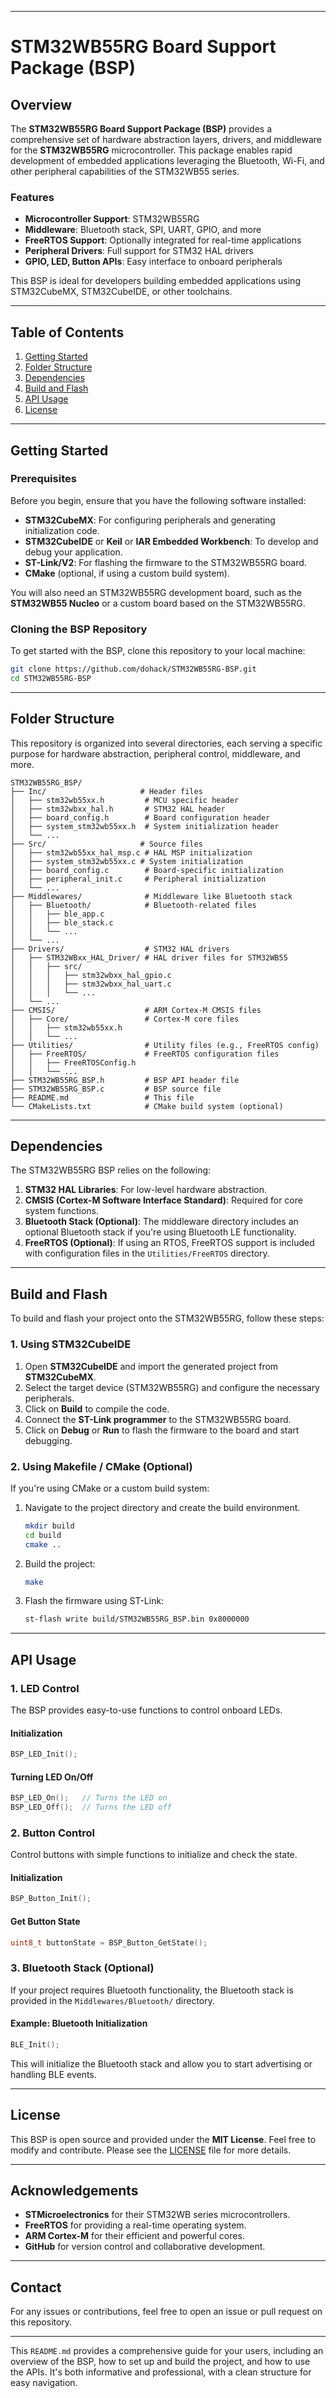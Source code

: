 
---

# STM32WB55RG Board Support Package (BSP)

## Overview

The **STM32WB55RG Board Support Package (BSP)** provides a comprehensive set of hardware abstraction layers, drivers, and middleware for the **STM32WB55RG** microcontroller. This package enables rapid development of embedded applications leveraging the Bluetooth, Wi-Fi, and other peripheral capabilities of the STM32WB55 series.

### Features

- **Microcontroller Support**: STM32WB55RG
- **Middleware**: Bluetooth stack, SPI, UART, GPIO, and more
- **FreeRTOS Support**: Optionally integrated for real-time applications
- **Peripheral Drivers**: Full support for STM32 HAL drivers
- **GPIO, LED, Button APIs**: Easy interface to onboard peripherals

This BSP is ideal for developers building embedded applications using STM32CubeMX, STM32CubeIDE, or other toolchains.

---

## Table of Contents

1. [Getting Started](#getting-started)
2. [Folder Structure](#folder-structure)
3. [Dependencies](#dependencies)
4. [Build and Flash](#build-and-flash)
5. [API Usage](#api-usage)
6. [License](#license)

---

## Getting Started

### Prerequisites

Before you begin, ensure that you have the following software installed:

- **STM32CubeMX**: For configuring peripherals and generating initialization code.
- **STM32CubeIDE** or **Keil** or **IAR Embedded Workbench**: To develop and debug your application.
- **ST-Link/V2**: For flashing the firmware to the STM32WB55RG board.
- **CMake** (optional, if using a custom build system).

You will also need an STM32WB55RG development board, such as the **STM32WB55 Nucleo** or a custom board based on the STM32WB55RG.

### Cloning the BSP Repository

To get started with the BSP, clone this repository to your local machine:

```bash
git clone https://github.com/dohack/STM32WB55RG-BSP.git
cd STM32WB55RG-BSP
```

---

## Folder Structure

This repository is organized into several directories, each serving a specific purpose for hardware abstraction, peripheral control, middleware, and more.

```plaintext
STM32WB55RG_BSP/
├── Inc/                     # Header files
│   ├── stm32wb55xx.h         # MCU specific header
│   ├── stm32wbxx_hal.h       # STM32 HAL header
│   ├── board_config.h        # Board configuration header
│   ├── system_stm32wb55xx.h  # System initialization header
│   └── ...
├── Src/                     # Source files
│   ├── stm32wb55xx_hal_msp.c # HAL MSP initialization
│   ├── system_stm32wb55xx.c # System initialization
│   ├── board_config.c        # Board-specific initialization
│   ├── peripheral_init.c     # Peripheral initialization
│   └── ...
├── Middlewares/              # Middleware like Bluetooth stack
│   ├── Bluetooth/            # Bluetooth-related files
│   │   ├── ble_app.c
│   │   ├── ble_stack.c
│   │   └── ...
│   └── ...
├── Drivers/                  # STM32 HAL drivers
│   ├── STM32WBxx_HAL_Driver/ # HAL driver files for STM32WB55
│   │   ├── src/
│   │   │   ├── stm32wbxx_hal_gpio.c
│   │   │   ├── stm32wbxx_hal_uart.c
│   │   │   └── ...
│   └── ...
├── CMSIS/                    # ARM Cortex-M CMSIS files
│   ├── Core/                 # Cortex-M core files
│   │   ├── stm32wb55xx.h
│   │   └── ...
├── Utilities/                # Utility files (e.g., FreeRTOS config)
│   ├── FreeRTOS/             # FreeRTOS configuration files
│   │   ├── FreeRTOSConfig.h
│   │   └── ...
├── STM32WB55RG_BSP.h         # BSP API header file
├── STM32WB55RG_BSP.c         # BSP source file
├── README.md                 # This file
└── CMakeLists.txt            # CMake build system (optional)
```

---

## Dependencies

The STM32WB55RG BSP relies on the following:

1. **STM32 HAL Libraries**: For low-level hardware abstraction.
2. **CMSIS (Cortex-M Software Interface Standard)**: Required for core system functions.
3. **Bluetooth Stack (Optional)**: The middleware directory includes an optional Bluetooth stack if you're using Bluetooth LE functionality.
4. **FreeRTOS (Optional)**: If using an RTOS, FreeRTOS support is included with configuration files in the `Utilities/FreeRTOS` directory.

---

## Build and Flash

To build and flash your project onto the STM32WB55RG, follow these steps:

### 1. Using STM32CubeIDE

1. Open **STM32CubeIDE** and import the generated project from **STM32CubeMX**.
2. Select the target device (STM32WB55RG) and configure the necessary peripherals.
3. Click on **Build** to compile the code.
4. Connect the **ST-Link programmer** to the STM32WB55RG board.
5. Click on **Debug** or **Run** to flash the firmware to the board and start debugging.

### 2. Using Makefile / CMake (Optional)

If you're using CMake or a custom build system:

1. Navigate to the project directory and create the build environment.

   ```bash
   mkdir build
   cd build
   cmake ..
   ```

2. Build the project:

   ```bash
   make
   ```

3. Flash the firmware using ST-Link:

   ```bash
   st-flash write build/STM32WB55RG_BSP.bin 0x8000000
   ```

---

## API Usage

### 1. LED Control

The BSP provides easy-to-use functions to control onboard LEDs.

#### Initialization

```c
BSP_LED_Init();
```

#### Turning LED On/Off

```c
BSP_LED_On();   // Turns the LED on
BSP_LED_Off();  // Turns the LED off
```

### 2. Button Control

Control buttons with simple functions to initialize and check the state.

#### Initialization

```c
BSP_Button_Init();
```

#### Get Button State

```c
uint8_t buttonState = BSP_Button_GetState();
```

### 3. Bluetooth Stack (Optional)

If your project requires Bluetooth functionality, the Bluetooth stack is provided in the `Middlewares/Bluetooth/` directory.

#### Example: Bluetooth Initialization

```c
BLE_Init();
```

This will initialize the Bluetooth stack and allow you to start advertising or handling BLE events.

---

## License

This BSP is open source and provided under the **MIT License**. Feel free to modify and contribute. Please see the [LICENSE](LICENSE) file for more details.

---

## Acknowledgements

- **STMicroelectronics** for their STM32WB series microcontrollers.
- **FreeRTOS** for providing a real-time operating system.
- **ARM Cortex-M** for their efficient and powerful cores.
- **GitHub** for version control and collaborative development.

---

## Contact

For any issues or contributions, feel free to open an issue or pull request on this repository.

---

This `README.md` provides a comprehensive guide for your users, including an overview of the BSP, how to set up and build the project, and how to use the APIs. It's both informative and professional, with a clean structure for easy navigation.